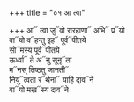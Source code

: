 +++
title = "०१ आ त्वा"

+++
आ᳓ त्वा जु᳓वो रारहाणा᳓ अभि᳓ प्र᳓यो  
वा᳓यो व᳓हन्तु इह᳓ पूर्व᳓पीतये  
सो᳓मस्य पूर्व᳓पीतये  
ऊर्ध्वा᳓ ते अ᳓नु सूनृ᳓ता  
म᳓नस् तिष्ठतु जानती᳓  
नियु᳓त्वता र᳓थेना᳓ याहि दाव᳓ने  
वा᳓यो मख᳓स्य दाव᳓ने